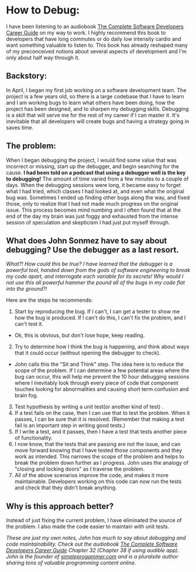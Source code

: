 # How to Debug:

I have been listening to an audiobook [The Complete Software Developers Career Guide](https://amzn.to/3c8aAzi) on my way to work. I highly recommend this book to developers that have long commutes or do daily low intensity cardio and want something valuable to listen to. This book has already reshaped many of my preconceived notions about several aspects of development and I'm only about half way through it.

## Backstory:

In April, I began my first job working on a software development team. The project is a few years old, so there is a large codebase that I have to learn and I am working bugs to learn what others have been doing, how the project has been designed, and to sharpen my debugging skills. Debugging is a skill that will serve me for the rest of my career if I can master it. It's inevitable that all developers will create bugs and having a strategy going in saves time. 

## The problem:

When I began debugging the project, I would find some value that was incorrect or missing, start up the debugger, and begin searching for the cause. **I had been told on a podcast that using a debugger well is the key to debugging!** The amount of time varied from a few minutes to a couple of days. When the debugging sessions were long, it became easy to forget what I had tried, which classes I had looked at, and even what the original bug was. Sometimes I ended up finding other bugs along the way, and fixed those, only to realize that I had not made much progress on the original issue. This process becomes mind numbing and I often found that at the end of the day my brain was just foggy and exhausted from the intense session of speculation and skepticism I had just put myself through.

## What does John Sonmez have to say about debugging? Use the debugger as a last resort.

_What?! How could this be true? I have learned that the debugger is a powerful tool, handed down from the gods of software engineering to break my code apart, and interrogate each variable for its secrets! Why would I not use this all powerful hammer the pound all of the bugs in my code flat into the ground?!_

Here are the steps he recommends:

1. Start by reproducing the bug. If I can't, I can get a tester to show me how the bug is produced. If I can't do this, I can't fix the problem, and I can't test it.

- Ok, this is obvious, but don't lose hope, keep reading.

2. Try to determine how I think the bug is happening, and think about ways that it could occur (without opening the debugger to check).

- John calls this the "Sit and Think" step. The idea here is to reduce the scope of the problem. If I can determine a few potential areas where the bug can occur, this will help me prevent the 10 hour debugging sessions where I inevitably look through every piece of code that component touches looking for abnormalities and causing short term confusion and brain fog.

3. Test hypothesis by writing a unit test(or another kind of test) .
  1. If a test fails on the case, then I can use that to test the problem. When it passes, I can be sure that it is resolved. (Remember that making a test fail is an important step in writing good tests.)
  2. If I write a test, and it passes, then I have a test that tests another piece of functionality.
  3. I now know, that the tests that are passing are not the issue, and can move forward knowing that I have tested those components and they work as intended. This narrows the scope of the problem and helps to break the problem down further as I progress.
     John uses the analogy of "closing and locking doors" as I traverse the problem.
  4. All of the above scenarios improve the code, and makes it more maintainable. Developers working on this code can now run the tests and check that they didn't break anything.

## Why is this approach better?

Instead of just fixing the current problem, I have eliminated the source of the problem. I also made the code easier to maintain with unit tests.


_These are just my own notes, John has much to say about debugging and code maintainability. Check out the audiobook [The Complete Software Developers Career Guide](https://amzn.to/3c8aAzi) Chapter 32 (Chapter 38 if using audible app). John is the founder of [simpleprogammer.com](http://simpleprogrammer.com) and is a pluralsite author sharing tons of valuable programming content online._